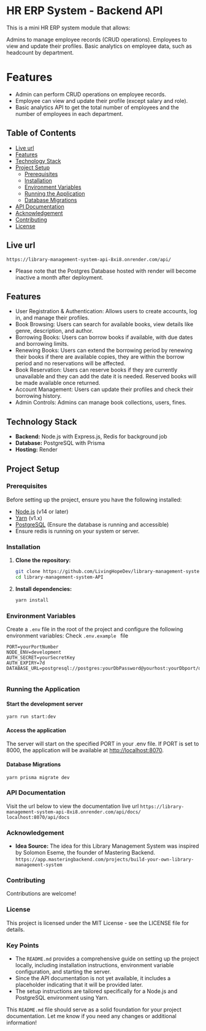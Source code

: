 # HR ERP System - Backend API

This is a mini HR ERP system module that allows:

Admins to manage employee records (CRUD operations).
Employees to view and update their profiles.
Basic analytics on employee data, such as headcount by department.

# Features

- Admin can perform CRUD operations on employee records.
- Employee can view and update their profile (except salary and role).
- Basic analytics API to get the total number of employees and the number of employees in each department.

## Table of Contents

- [Live url](#url)
- [Features](#features)
- [Technology Stack](#technology-stack)
- [Project Setup](#project-setup)
  - [Prerequisites](#prerequisites)
  - [Installation](#installation)
  - [Environment Variables](#environment-variables)
  - [Running the Application](#running-the-application)
  - [Database Migrations](#database-migrations)
- [API Documentation](#api-documentation)
- [Acknowledgement](#Acknowledgement)
- [Contributing](#contributing)
- [License](#license)

## Live url

`https://library-management-system-api-8xi8.onrender.com/api/`

- Please note that the Postgres Database hosted with render will become inactive a month after deployment.

## Features

- User Registration & Authentication: Allows users to create accounts, log in, and manage their profiles.
- Book Browsing: Users can search for available books, view details like genre, description, and author.
- Borrowing Books: Users can borrow books if available, with due dates and borrowing limits.
- Renewing Books: Users can extend the borrowing period by renewing their books if there are available copies, they are within the borrow period and no reservations will be affected.
- Book Reservation: Users can reserve books if they are currently unavailable and they can add the date it is needed. Reserved books will be made available once returned.
- Account Management: Users can update their profiles and check their borrowing history.
- Admin Controls: Admins can manage book collections, users, fines.

## Technology Stack

- **Backend:** Node.js with Express.js, Redis for background job
- **Database:** PostgreSQL with Prisma
- **Hosting:** Render

## Project Setup

### Prerequisites

Before setting up the project, ensure you have the following installed:

- [Node.js](https://nodejs.org/) (v14 or later)
- [Yarn](https://yarnpkg.com/) (v1.x)
- [PostgreSQL](https://www.postgresql.org/) (Ensure the database is running and accessible)
- Ensure redis is running on your system or server.

### Installation

1. **Clone the repository:**

   ```bash
   git clone https://github.com/LivingHopeDev/library-management-system-API.git
   cd library-management-system-API
   ```

2. **Install dependencies:**

   ```bash
   yarn install
   ```

### Environment Variables

Create a `.env` file in the root of the project and configure the following environment variables:
Check `.env.example ` file

```env
PORT=yourPortNumber
NODE_ENV=development
AUTH_SECRET=yourSecretKey
AUTH_EXPIRY=7d
DATABASE_URL=postgresql://postgres:yourDbPassword@yourhost:yourDbport/dbName


```

### Running the Application

#### Start the development server

```
yarn run start:dev

```

#### Access the application

The server will start on the specified PORT in your .env file. If PORT is set to 8000, the application will be available at <http://localhost:8070>.

#### Database Migrations

```
yarn prisma migrate dev
```

### API Documentation

Visit the url below to view the documentation
live url
`https://library-management-system-api-8xi8.onrender.com/api/docs/`
`localhost:8070/api/docs`

### Acknowledgement

- **Idea Source:** The idea for this Library Management System was inspired by Solomon Eseme, the founder of Mastering Backend. `https://app.masteringbackend.com/projects/build-your-own-library-management-system`

### Contributing

Contributions are welcome!

### License

This project is licensed under the MIT License - see the LICENSE file for details.

### Key Points

- The `README.md` provides a comprehensive guide on setting up the project locally, including installation instructions, environment variable configuration, and starting the server.
- Since the API documentation is not yet available, it includes a placeholder indicating that it will be provided later.
- The setup instructions are tailored specifically for a Node.js and PostgreSQL environment using Yarn.

This `README.md` file should serve as a solid foundation for your project documentation. Let me know if you need any changes or additional information!
